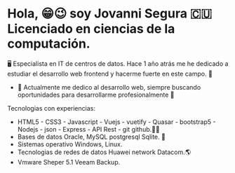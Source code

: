 # Hola,  😁😉 soy Jovanni Segura 🇨🇺 Licenciado en ciencias de la computación.
🖥️ Especialista en IT de centros de datos. Hace 1 año atrás me he dedicado a estudiar el desarrollo web frontend y hacerme fuerte en este campo. 💪

- 🌱 Actualmente me dedico al desarrollo web, siempre buscando oportunidades para desarrollarme profesionalmente 💯

Tecnologias con experiencias:

- HTML5 - CSS3 - Javascript - Vuejs - vuetify - Quasar - bootstrap5 - Nodejs - json - Express - API Rest - git github.💪💯
- Bases de datos Oracle, MySQL postgresql Sqlite. 💪
- Sistemas operativo Windows, Linux.
- Tecnologias de redes de datos Huawei network Datacom.🌎
- Vmware Sheper 5.1 Veeam Backup.
